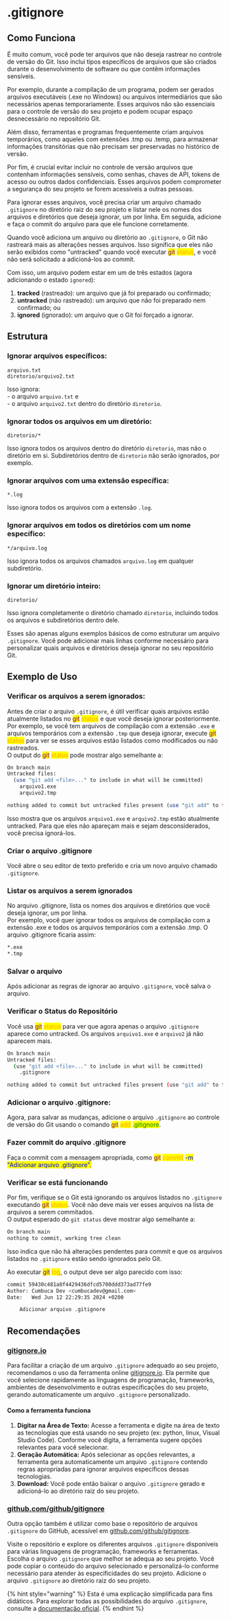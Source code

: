 # .gitignore

## Como Funciona

É muito comum, você pode ter arquivos que não deseja rastrear no controle de versão do Git. Isso inclui tipos específicos de arquivos que são criados durante o desenvolvimento de software ou que contêm informações sensíveis.

Por exemplo, durante a compilação de um programa, podem ser gerados arquivos executáveis (.exe no Windows) ou arquivos intermediários que são necessários apenas temporariamente. Esses arquivos não são essenciais para o controle de versão do seu projeto e podem ocupar espaço desnecessário no repositório Git.

Além disso, ferramentas e programas frequentemente criam arquivos temporários, como aqueles com extensões .tmp ou .temp, para armazenar informações transitórias que não precisam ser preservadas no histórico de versão.

Por fim, é crucial evitar incluir no controle de versão arquivos que contenham informações sensíveis, como senhas, chaves de API, tokens de acesso ou outros dados confidenciais. Esses arquivos podem comprometer a segurança do seu projeto se forem acessíveis a outras pessoas.

Para ignorar esses arquivos, você precisa criar um arquivo chamado `.gitignore` no diretório raiz do seu projeto e listar nele os nomes dos arquivos e diretórios que deseja ignorar, um por linha. Em seguida, adicione e faça o commit do arquivo para que ele funcione corretamente.

Quando você adiciona um arquivo ou diretório ao `.gitignore`, o Git não rastreará mais as alterações nesses arquivos. Isso significa que eles não serão exibidos como "untracked" quando você executar <mark style="color:purple;">git</mark> <mark style="color:orange;">status</mark>, e você não será solicitado a adicioná-los ao commit.

Com isso, um arquivo podem estar em um de três estados (agora adicionando o estado `ignored`):

1. **tracked** (rastreado): um arquivo que já foi preparado ou confirmado;
2. **untracked**  (não rastreado): um arquivo que não foi preparado nem confirmado; ou
3. **ignored** (ignorado): um arquivo que o Git foi forçado a ignorar.

## Estrutura

### **Ignorar arquivos específicos:**

```
arquivo.txt
diretorio/arquivo2.txt
```

Isso ignora:\
\- o arquivo `arquivo.txt` e \
\- o arquivo `arquivo2.txt` dentro do diretório `diretorio`.

### **Ignorar todos os arquivos em um diretório:**

```
diretorio/*
```

Isso ignora todos os arquivos dentro do diretório `diretorio`, mas não o diretório em si. Subdiretórios dentro de `diretorio` não serão ignorados, por exemplo.

### **Ignorar arquivos com uma extensão específica:**

```
*.log
```

Isso ignora todos os arquivos com a extensão `.log`.

### **Ignorar arquivos em todos os diretórios com um nome específico:**

```
*/arquivo.log
```

Isso ignora todos os arquivos chamados `arquivo.log` em qualquer subdiretório.

### **Ignorar um diretório inteiro:**

```
diretorio/
```

Isso ignora completamente o diretório chamado `diretorio`, incluindo todos os arquivos e subdiretórios dentro dele.

Esses são apenas alguns exemplos básicos de como estruturar um arquivo `.gitignore`. Você pode adicionar mais linhas conforme necessário para personalizar quais arquivos e diretórios deseja ignorar no seu repositório Git.

## Exemplo de Uso

### **Verificar os arquivos a serem ignorados:**

Antes de criar o arquivo `.gitignore`, é útil verificar quais arquivos estão atualmente listados no <mark style="color:purple;">git</mark> <mark style="color:orange;">status</mark> e que você deseja ignorar posteriormente. Por exemplo, se você tem arquivos de compilação com a extensão `.exe` e arquivos temporários com a extensão `.tmp` que deseja ignorar, execute <mark style="color:purple;">git</mark> <mark style="color:orange;">status</mark> para ver se esses arquivos estão listados como modificados ou não rastreados. \
O output do <mark style="color:purple;">git</mark> <mark style="color:orange;">status</mark> pode mostrar algo semelhante a:

```perl
On branch main
Untracked files:
  (use "git add <file>..." to include in what will be committed)
	arquivo1.exe
	arquivo2.tmp

nothing added to commit but untracked files present (use "git add" to track)
```

Isso mostra que os arquivos `arquivo1.exe` e `arquivo2.tmp` estão atualmente untracked. Para que eles não apareçam mais e sejam desconsiderados, você precisa ignorá-los.

### **Criar o arquivo .gitignore**

Você abre o seu editor de texto preferido e cria um novo arquivo chamado `.gitignore`.&#x20;

### **Listar os arquivos a serem ignorados**

No arquivo .gitignore, lista os nomes dos arquivos e diretórios que você deseja ignorar, um por linha. \
Por exemplo, você quer ignorar todos os arquivos de compilação com a extensão .exe e todos os arquivos temporários com a extensão .tmp. O arquivo .gitignore ficaria assim:&#x20;

```sh
*.exe
*.tmp
```

### **Salvar o arquivo**

Após adicionar as regras de ignorar ao arquivo `.gitignore`, você salva o arquivo.

### **Verificar o Status do Repositório**

Você usa <mark style="color:purple;">git</mark> <mark style="color:orange;">status</mark> para ver que agora apenas o arquivo `.gitignore` aparece como untracked. Os arquivos `arquivo1.exe` e `arquivo2` já não aparecem mais.

```sh
On branch main
Untracked files:
  (use "git add <file>..." to include in what will be committed)
	.gitignore

nothing added to commit but untracked files present (use "git add" to track)

```

### **Adicionar o arquivo .gitignore:**

Agora, para salvar as mudanças, adicione o arquivo `.gitignore` ao controle de versão do Git usando o comando <mark style="color:purple;">git</mark> <mark style="color:orange;">add</mark> <mark style="color:green;">.gitignore</mark>.

### **Fazer commit do arquivo .gitignore**

Faça o commit com a mensagem apropriada, como <mark style="color:purple;">git</mark> <mark style="color:orange;">commit</mark> <mark style="color:blue;">-m "Adicionar arquivo .gitignore".</mark>

### **Verificar se está funcionando**&#x20;

Por fim, verifique se o Git está ignorando os arquivos listados no `.gitignore` executando <mark style="color:purple;">git</mark> <mark style="color:orange;">status</mark>. Você não deve mais ver esses arquivos na lista de arquivos a serem commitados.\
O output esperado do `git status` deve mostrar algo semelhante a:

```sh
On branch main
nothing to commit, working tree clean
```

Isso indica que não há alterações pendentes para commit e que os arquivos listados no `.gitignore` estão sendo ignorados pelo Git.

Ao executar <mark style="color:purple;">git</mark> <mark style="color:orange;">log</mark>, o output deve ser algo parecido com isso:

```sh
commit 59430c481a8f4429436dfcd5700ddd373ad77fe9
Author: Cumbuca Dev <cumbucadev@gmail.com>
Date:   Wed Jun 12 22:29:35 2024 +0200

    Adicionar arquivo .gitignore
```

## **Recomendações**

### [gitignore.io](https://gitignore.io/)

Para facilitar a criação de um arquivo `.gitignore` adequado ao seu projeto, recomendamos o uso da ferramenta online [gitignore.io](https://gitignore.io/). Ela permite que você selecione rapidamente as linguagens de programação, frameworks, ambientes de desenvolvimento e outras especificações do seu projeto, gerando automaticamente um arquivo `.gitignore` personalizado.

#### Como a ferramenta funciona

1. **Digitar na Área de Texto:** Acesse a ferramenta e digite na área de texto as tecnologias que está usando no seu projeto (ex: python, linux, Visual Studio Code). Conforme você digita, a ferramenta sugere opções relevantes para você selecionar.
2. **Geração Automática:** Após selecionar as opções relevantes, a ferramenta gera automaticamente um arquivo `.gitignore` contendo regras apropriadas para ignorar arquivos específicos dessas tecnologias.
3. **Download:** Você pode então baixar o arquivo `.gitignore` gerado e adicioná-lo ao diretório raiz do seu projeto.

### [github.com/github/gitignore](https://github.com/github/gitignore)

Outra opção também é utilizar como base o repositório de arquivos `.gitignore` do GitHub, acessível em [github.com/github/gitignore](https://github.com/github/gitignore).&#x20;

Visite o repositório e explore os diferentes arquivos `.gitignore` disponíveis para várias linguagens de programação, frameworks e ferramentas. Escolha o arquivo `.gitignore` que melhor se adequa ao seu projeto. Você pode copiar o conteúdo do arquivo selecionado e personalizá-lo conforme necessário para atender às especificidades do seu projeto. Adicione o arquivo `.gitignore` ao diretório raiz do seu projeto.

{% hint style="warning" %}
Esta é uma explicação simplificada para fins didáticos. Para explorar todas as possibilidades do arquivo `.gitignore`, consulte a [documentação oficial](https://git-scm.com/docs/gitignore).
{% endhint %}
